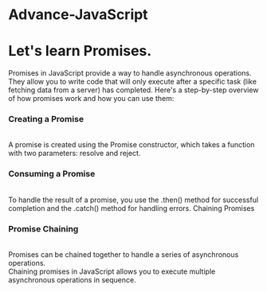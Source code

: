 # Advance-JavaScript

<h1>Let's learn Promises.</h1>

Promises in JavaScript provide a way to handle asynchronous operations. 
They allow you to write code that will only execute after a specific task (like fetching data from a server) has completed. 
Here's a step-by-step overview of how promises work and how you can use them:

<h3>Creating a Promise</h3><br>
A promise is created using the Promise constructor, which takes a function with two parameters: resolve and reject.

<h3>Consuming a Promise</h3><br>
To handle the result of a promise, you use the .then() method for successful completion and the .catch() method for handling errors.
Chaining Promises

<h3>Promise Chaining</h3><br>
Promises can be chained together to handle a series of asynchronous operations.<br>
Chaining promises in JavaScript allows you to execute multiple asynchronous operations in sequence.
